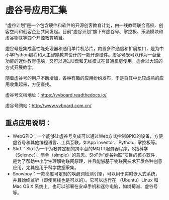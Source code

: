 # 虚谷号应用汇集
  “虚谷计划”是一个包含硬件和软件的开源创客教育计划，由一线教师联合高校、创客空间和创客企业共同发起。目前“虚谷计划”旗下有虚谷号、掌控板、乐造模块和虚谷物联等四个开源教育项目。
  
  虚谷号是集成高性能处理器和通用单片机芯片，内置多种通信和扩展接口，是为中小学Python编程和人工智能教育设计的一款开源硬件。虚谷号既可以作为一台全功能的迷你教育电脑，又可以通过U盘和无线模式在普通机房使用，适合以大班的方式开展教学。
  
  随着虚谷号的用户不断增加，各种有趣的应用纷纷发布，于是将其中比较成熟的应用收集起来，方便查找。

虚谷号文档地址：https://vvboard.readthedocs.io/

虚谷号网站：http://www.vvboard.com.cn/

## 重点应用说明：

- WebGPIO：一个能够让虚谷号变成可以通过Web方式控制GPIO的设备，方便虚谷号和其他编程语言、工具互联，如App inventor、Python、掌控板等。
- SIoT：SIoT为一个为教育定制的跨平台的MQTT服务器程序，S指科学（Science）、简单（simple）的意思。SIoT为“虚谷物联”项目的核心软件，是为了帮助中小学生理解物联网原理，并且能够基于物联网技术开发各种创意应用，尤其是用于科学数据采集。
- Snowboy：一款高度可定制的唤醒词检测引擎，可以用于实时嵌入式系统，并且始终监听（即使离线也是可以的）。它可以运行在 （Ubuntu）Linux 和 Mac OS X 系统上，也可以部署在安卓手机和迷你电脑，如树莓派、虚谷号等。
